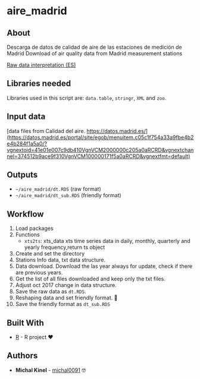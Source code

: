 # aire_madrid

## About
Descarga de datos de calidad de aire de las estaciones de medición de Madrid 
Download of air quality data from Madrid measurement stations

[Raw data interpretation (ES)](https://datos.madrid.es/FWProjects/egob/Catalogo/MedioAmbiente/Aire/Ficheros/Interprete_ficheros_%20calidad_%20del_%20aire_global.pdf)

## Libraries needed
Libraries used in this script are: `data.table`, `stringr`, `XML` and `zoo`.

## Input data
[data files from Calidad del aire. https://datos.madrid.es/](https://datos.madrid.es/portal/site/egob/menuitem.c05c1f754a33a9fbe4b2e4b284f1a5a0/?vgnextoid=41e01e007c9db410VgnVCM2000000c205a0aRCRD&vgnextchannel=374512b9ace9f310VgnVCM100000171f5a0aRCRD&vgnextfmt=default)

## Outputs
* `~/aire_madrid/dt.RDS` (raw format)
* `~/aire_madrid/dt_sub.RDS` (friendly format) 

## Workflow

1. Load packages
2. Functions
    * `xts2ts`: xts_data xts time series data in daily, monthly, quarterly and yearly frequency,return ts object
3. Create and set the directory
4. Stations Info data, txt data structure.
5. Data download. Download the las year always for update, check if there are previous years.
6. Get the list of all files downloaded and keep only the txt files.
7. Adjust oct 2017 change in data structure.
8. Save the raw data as `dt.RDS`.
9. Reshaping data and set friendly format. 🤗
10. Save the friendly format as `dt_sub.RDS`
 
## Built With

* [R](https://www.r-project.org/) - R project ❤️

## Authors

* **Michal Kinel** - [michal0091](https://github.com/michal0091) 🤓
